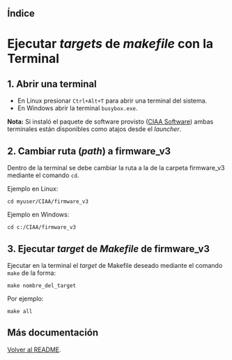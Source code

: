 ## Índice



# Ejecutar *targets* de *makefile* con la Terminal

## 1. Abrir una terminal

- En Linux presionar `Ctrl+Alt+T` para abrir una terminal del sistema.
- En Windows abrir la terminal `busybox.exe`. 

**Nota:**  Si instaló el paquete de software provisto ([CIAA Software](https://github.com/epernia/software/)) ambas terminales están disponibles como atajos desde el *launcher*.

## 2. Cambiar ruta (*path*) a firmware_v3

Dentro de la terminal se debe cambiar la ruta a la de la carpeta firmware_v3 mediante el comando `cd`.

Ejemplo en Linux:

```
cd myuser/CIAA/firmware_v3
```

Ejemplo en Windows:

```
cd c:/CIAA/firmware_v3
```

## 3. Ejecutar *target* de *Makefile* de firmware_v3

Ejecutar en la terminal el *target* de Makefile deseado mediante el comando `make` de la forma:

```
make nombre_del_target
```

Por ejemplo:

```
make all
```



## Más documentación

[Volver al README](../../readme/readme-es.md).